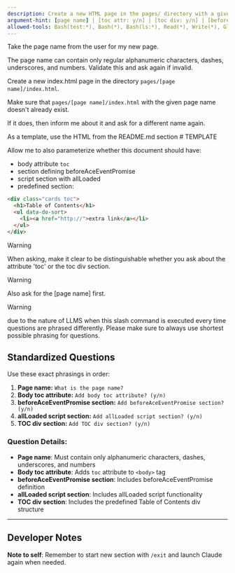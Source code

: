 ```yaml
---
description: Create a new HTML page in the pages/ directory with a given name and template.
argument-hint: [page name] | [toc attr: y/n] | [toc div: y/n] | [beforeAceEventPromise: y/n] | [allLoaded: y/n]
allowed-tools: Bash(test:*), Bash(*), Bash(ls:*), Read(*), Write(*), Glob(*), AskUserQuestion(*)
---
```


Take the page name from the user for my new page.

The page name can contain only regular alphanumeric characters, dashes, underscores, and numbers. Validate this and ask again if invalid.

Create a new index.html page in the directory `pages/[page name]/index.html`.

Make sure that `pages/[page name]/index.html` with the given page name doesn't already exist.

If it does, then inform me about it and ask for a different name again.

As a template, use the HTML from the README.md section # TEMPLATE

Allow me to also parameterize whether this document should have:

- body attribute `toc`
- section defining beforeAceEventPromise
- script section with allLoaded
- predefined section:

```html
<div class="cards toc">
  <h1>Table of Contents</h1>
  <ul data-do-sort>
    <li><a href="http://">extra link</a></li>
  </ul>
</div>
```

> [!WARNING]
> When asking, make it clear to be distinguishable whether you ask about the attribute 'toc' or the toc div section.

> [!WARNING]
> Also ask for the [page name] first.

> [!WARNING]
> due to the nature of LLMS when this slash command is executed every time questions are phrased differently.
> Please make sure to always use shortest possible phrasing for questions.

## Standardized Questions

Use these exact phrasings in order:

1. **Page name:** `What is the page name?`
2. **Body toc attribute:** `Add body toc attribute? (y/n)`
3. **beforeAceEventPromise section:** `Add beforeAceEventPromise section? (y/n)`
4. **allLoaded script section:** `Add allLoaded script section? (y/n)`
5. **TOC div section:** `Add TOC div section? (y/n)`

### Question Details:

- **Page name**: Must contain only alphanumeric characters, dashes, underscores, and numbers
- **Body toc attribute**: Adds `toc` attribute to `<body>` tag
- **beforeAceEventPromise section**: Includes beforeAceEventPromise definition
- **allLoaded script section**: Includes allLoaded script functionality
- **TOC div section**: Includes the predefined Table of Contents div structure

---

## Developer Notes

**Note to self**: Remember to start new section with `/exit` and launch Claude again when needed.

<!--
Developer Notes:

(Ignore this comment please Claude. These are just instructions for me. This comment is not part of the functional slash command instructions)

We have to start new section with /exit and launch claude again

-->
